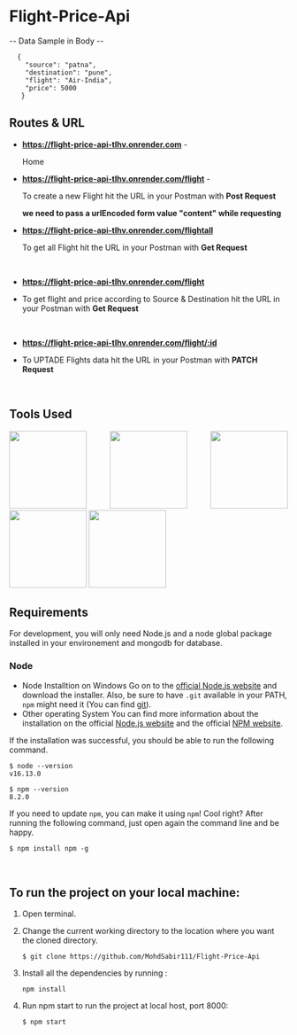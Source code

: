 # Flight-Price-Api
   -- Data Sample in Body --
    
      {  
        "source": "patna",
        "destination": "pune",
        "flight": "Air-India",
        "price": 5000
       }

## Routes & URL
- **https://flight-price-api-tlhv.onrender.com** 
   -<p> Home </p>
   

- **https://flight-price-api-tlhv.onrender.com/flight**
  -<p> To create a new Flight hit the URL in your Postman with <b>Post Request</b></p> 
  
  **we need to pass a urlEncoded form value "content" while requesting**  <br/> 
 
 
- **https://flight-price-api-tlhv.onrender.com/flightall**
  <p>To get all Flight hit the URL in your Postman with <b>Get Request</b></p> <br/>
  
  
- **https://flight-price-api-tlhv.onrender.com/flight**
-   <p>To get flight and price according to Source & Destination hit the URL in your Postman with <b>Get Request</b></p>  <br/>
   

- **https://flight-price-api-tlhv.onrender.com/flight/:id**
-   <p>To UPTADE Flights data hit the URL in your Postman with <b>PATCH Request</b></p>
 
  
  <br/>

## Tools Used

 <p align="justify">
<img height="140" width="140" src="https://www.startechup.com/wp-content/uploads/January-11-2021-Nodejs-What-it-is-used-for-and-when-where-to-use-it-for-your-enterprise-app-development.jpg">
<img height="140" width="140" src="https://www.edureka.co/blog/wp-content/uploads/2019/07/express-logo.png">
<img height="140" width="140" src="https://g.foolcdn.com/art/companylogos/square/mdb.png">
<img height="140" width="140" src="https://mms.businesswire.com/media/20210806005076/en/761650/22/postman-logo-vert-2018.jpg">
<img height="140" width="140" src="https://www.pngitem.com/pimgs/m/13-131098_visual-studio-code-logo-hd-png-download.png">
</p>


## Requirements

For development, you will only need Node.js and a node global package installed in your environement and mongodb for database.

### Node

- Node Installtion on Windows
  Go on to the [official Node.js website](https://nodejs.org/en/) and download the installer. Also, be sure to have `.git` available in your PATH,
  `npm` might need it (You can find [git](https://git-scm.com/)).
- Other operating System
  You can find more information about the installation on the official [Node.js website](https://nodejs.org/en/) and the official [NPM website](https://www.npmjs.com/).

If the installation was successful, you should be able to run the following command.

```
$ node --version
v16.13.0

$ npm --version
8.2.0
```

If you need to update `npm`, you can make it using `npm`! Cool right? After running the following command, just open again the command line and be happy.

```
$ npm install npm -g

```

<br/>

## To run the project on your local machine:

1. Open terminal.

2. Change the current working directory to the location where you want the cloned directory.

   ```
   $ git clone https://github.com/MohdSabir111/Flight-Price-Api

   ```

3. Install all the dependencies by running :

   ```
   npm install

   ```

4. Run npm start to run the project at local host, port 8000:

   ```
   $ npm start

   ```

<br/>
